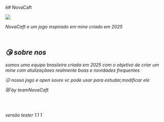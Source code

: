 é# NovaCaft

<img src="https://i.postimg.cc/fRRD4Sf3/Picsart-25-03-31-19-22-32-951.jpg">

<i> NovaCaft <i> e um jogo inspirado em mine criado em 
2025 

<br>
 <h2>😘 sobre nos</h2>
 <p>
somos uma equipe brasileira criada em 2025 com o objetivo de criar um mine com atulizaçãoes realmente boas e novidades frequentes 
  
 </p>

 <p>😖 nosso jogo e open soure vc pode usar para estudar,modificar ele</p

 <p>😻 by  teamNovaCaft </p>
<br>
<br>

<i>versão
 tester 1.1 1</i>
